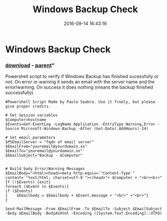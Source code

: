 ﻿---
pid:            6519
parent:         6518
children:       
poster:         Paulo Seabra
title:          Windows Backup Check
date:           2016-09-14 16:43:16
format:         posh
---

# Windows Backup Check

### [download](6519.ps1) - [parent](6518.md)"

Powershell script to verify if Windows Backup has finished sucessfully or not. On error or warning it sends an email with the server name and the error/warning. On success it does nothing (means the backup finished successfully)

```posh
#Powershell Script Made by Paulo Seabra. Use it freely, but please give proper credits.

# Set Session variables
$Computer=hostname
$Events=Get-EventLog -LogName Application -EntryType Warning,Error -Source Microsoft-Windows-Backup -After (Get-Date).AddHours(-24)

# Set email parameters
$PSEmailServer = "fqdn of email server"
$EmailFrom="youremail@yourdomain.xx"
$EmailTo="youremail@yourdomain.xx"
$EmailSubject="Backup - $Computer"


# Build body Error/Warning Messages
$EmailBody="<html><head><meta http-equiv=`"Content-Type`" content=`"text/html; charset=utf-8`"></head>"+ $Computer + "<br><br>"
If (!$Events) {exit}
foreach ($Event in $Events){
if ($Events)
{    $Emailbody = $Emailbody + $Event.message + "<br>" +"<br>"}
}

Send-MailMessage -From $EmailFrom -To $EmailTo -Subject $EmailSubject -Body $EmailBody -BodyAsHtml -Encoding ([System.Text.Encoding]::UTF8)
```
